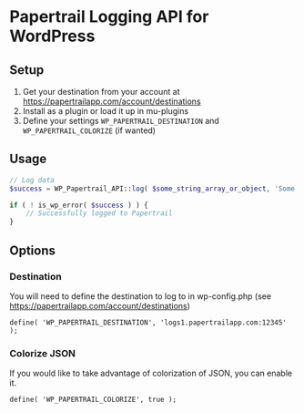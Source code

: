 # Papertrail Logging API for WordPress

## Setup

1. Get your destination from your account at https://papertrailapp.com/account/destinations
2. Install as a plugin or load it up in mu-plugins
3. Define your settings `WP_PAPERTRAIL_DESTINATION` and `WP_PAPERTRAIL_COLORIZE` (if wanted)

## Usage

```php
// Log data
$success = WP_Papertrail_API::log( $some_string_array_or_object, 'Some optional identifier' );

if ( ! is_wp_error( $success ) ) {
    // Successfully logged to Papertrail
}
```

## Options

### Destination

You will need to define the destination to log to in wp-config.php (see https://papertrailapp.com/account/destinations)

`define( 'WP_PAPERTRAIL_DESTINATION', 'logs1.papertrailapp.com:12345' );`

### Colorize JSON

If you would like to take advantage of colorization of JSON, you can enable it.

`define( 'WP_PAPERTRAIL_COLORIZE', true );`
